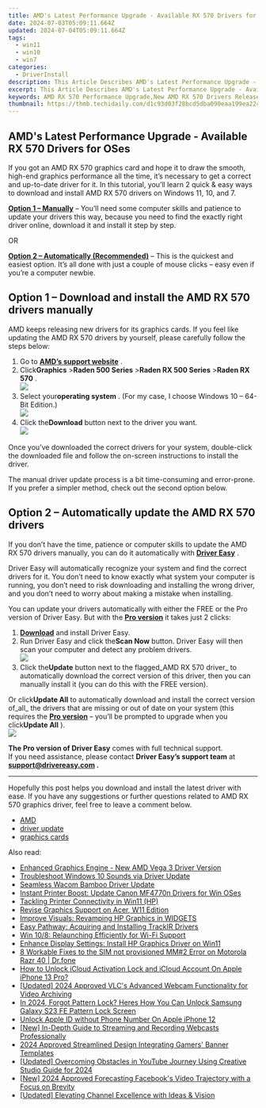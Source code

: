 ```yaml
---
title: AMD's Latest Performance Upgrade - Available RX 570 Drivers for OSes
date: 2024-07-03T05:09:11.664Z
updated: 2024-07-04T05:09:11.664Z
tags:
  - win11
  - win10
  - win7
categories:
  - DriverInstall
description: This Article Describes AMD's Latest Performance Upgrade - Available RX 570 Drivers for OSes
excerpt: This Article Describes AMD's Latest Performance Upgrade - Available RX 570 Drivers for OSes
keywords: AMD RX 570 Performance Upgrade,New AMD RX 570 Drivers Release,Latest AMD GPU Enhancements,Improved AMD RX 570 OS Compatibility,AMD RX 570 Driver Update Details,Optimized Performance for AMD RX 570,AMD RX 570 OS Enhancement Features
thumbnail: https://thmb.techidaily.com/d1c93d03f28bcd5dba090eaa199ea22428e61a4a76d990245599509aeb0bc8f2.jpg
---
```


## AMD's Latest Performance Upgrade - Available RX 570 Drivers for OSes

 If you got an AMD RX 570 graphics card and hope it to draw the smooth, high-end graphics performance all the time, it’s necessary to get a correct and up-to-date driver for it. In this tutorial, you’ll learn 2 quick & easy ways to download and install AMD RX 570 drivers on Windows 11, 10, and 7.

**[Option 1 – Manually](#option1)** – You’ll need some computer skills and patience to update your drivers this way, because you need to find the exactly right driver online, download it and install it step by step.

OR

**[Option 2 – Automatically (Recommended)](#option2)**  – This is the quickest and easiest option. It’s all done with just a couple of mouse clicks – easy even if you’re a computer newbie.

## Option 1 – Download and install the AMD RX 570 drivers manually

 AMD keeps releasing new drivers for its graphics cards. If you feel like updating the AMD RX 570 drivers by yourself, please carefully follow the steps below:

1. Go to **[AMD’s support website](https://www.amd.com/en/support)**  .
2. Click**Graphics** \>**Raden 500 Series** \>**Raden RX 500 Series** \>**Raden RX 570** .  
![](https://images.drivereasy.com/wp-content/uploads/2020/09/1-1-7.jpg)
3. Select your**operating system** . (For my case, I choose Windows 10 – 64-Bit Edition.)  
![](https://images.drivereasy.com/wp-content/uploads/2020/09/1-2-8.jpg)
4. Click the**Download** button next to the driver you want.  
![](https://images.drivereasy.com/wp-content/uploads/2020/09/1-3-9.jpg)

 Once you’ve downloaded the correct drivers for your system, double-click the downloaded file and follow the on-screen instructions to install the driver.

 The manual driver update process is a bit time-consuming and error-prone. If you prefer a simpler method, check out the second option below.

## Option 2 – Automatically update the AMD RX 570 drivers

 If you don’t have the time, patience or computer skills to update the AMD RX 570 drivers manually, you can do it automatically with **[Driver Easy](https://tools.techidaily.com/drivereasy/download/)**  .

 Driver Easy will automatically recognize your system and find the correct drivers for it. You don’t need to know exactly what system your computer is running, you don’t need to risk downloading and installing the wrong driver, and you don’t need to worry about making a mistake when installing.

 You can update your drivers automatically with either the FREE or the Pro version of Driver Easy. But with the **[Pro version](https://tools.techidaily.com/drivereasy/download/)**  it takes just 2 clicks:

1. **[Download](https://tools.techidaily.com/drivereasy/download/)**  and install Driver Easy.
2. Run Driver Easy and click the**Scan Now** button. Driver Easy will then scan your computer and detect any problem drivers.  
![](https://images.drivereasy.com/wp-content/uploads/2020/09/de-1-9.jpg)
3. Click the**Update** button next to the flagged_AMD RX 570 driver_ to automatically download the correct version of this driver, then you can manually install it (you can do this with the FREE version).  

 Or click**Update All** to automatically download and install the correct version of_all_ the drivers that are missing or out of date on your system (this requires the **[Pro version](https://tools.techidaily.com/drivereasy/download/)**  – you’ll be prompted to upgrade when you click**Update All** ).  
![](https://images.drivereasy.com/wp-content/uploads/2020/09/de-2-15.jpg)

**The Pro version of Driver Easy** comes with full technical support.  
 If you need assistance, please contact **Driver Easy’s support team** at **[support@drivereasy.com](mailto:support@drivereasy.com) .**

---

 Hopefully this post helps you download and install the latest driver with ease. If you have any suggestions or further questions related to AMD RX 570 graphics driver, feel free to leave a comment below.

* [AMD](https://tools.techidaily.com/drivereasy/download/)
* [driver update](https://store.drivereasy.com/order/cart.php?PRODS=4731822&QTY=1&AFFILIATE=108875)
* [graphics cards](https://tools.techidaily.com/drivereasy/download/)

<ins class="adsbygoogle"
     style="display:block"
     data-ad-format="autorelaxed"
     data-ad-client="ca-pub-7571918770474297"
     data-ad-slot="1223367746"></ins>



<ins class="adsbygoogle"
     style="display:block"
     data-ad-client="ca-pub-7571918770474297"
     data-ad-slot="8358498916"
     data-ad-format="auto"
     data-full-width-responsive="true"></ins>

<span class="atpl-alsoreadstyle">Also read:</span>
<div><ul>
<li><a href="https://driver-install.techidaily.com/enhanced-graphics-engine-new-amd-vega-3-driver-version/"><u>Enhanced Graphics Engine - New AMD Vega 3 Driver Version</u></a></li>
<li><a href="https://driver-install.techidaily.com/troubleshoot-windows-10-sounds-via-driver-update/"><u>Troubleshoot Windows 10 Sounds via Driver Update</u></a></li>
<li><a href="https://driver-install.techidaily.com/seamless-wacom-bamboo-driver-update/"><u>Seamless Wacom Bamboo Driver Update</u></a></li>
<li><a href="https://driver-install.techidaily.com/instant-printer-boost-update-canon-mf4770n-drivers-for-win-oses/"><u>Instant Printer Boost: Update Canon MF4770n Drivers for Win OSes</u></a></li>
<li><a href="https://driver-install.techidaily.com/tackling-printer-connectivity-in-win11-hp/"><u>Tackling Printer Connectivity in Win11 (HP)</u></a></li>
<li><a href="https://driver-install.techidaily.com/revise-graphics-support-on-acer-w11-edition/"><u>Revise Graphics Support on Acer, W11 Edition</u></a></li>
<li><a href="https://driver-install.techidaily.com/improve-visuals-revamping-hp-graphics-in-widgets/"><u>Improve Visuals: Revamping HP Graphics in WIDGETS</u></a></li>
<li><a href="https://driver-install.techidaily.com/easy-pathway-acquiring-and-installing-trackir-drivers/"><u>Easy Pathway: Acquiring and Installing TrackIR Drivers</u></a></li>
<li><a href="https://driver-install.techidaily.com/win-108-relaunching-efficiently-for-wi-fi-support/"><u>Win 10/8: Relaunching Efficiently for Wi-Fi Support</u></a></li>
<li><a href="https://driver-install.techidaily.com/enhance-display-settings-install-hp-graphics-driver-on-win11/"><u>Enhance Display Settings: Install HP Graphics Driver on Win11</u></a></li>
<li><a href="https://howto.techidaily.com/8-workable-fixes-to-the-sim-not-provisioned-mm2-error-on-motorola-razr-40-drfone-by-drfone-fix-android-problems-fix-android-problems/"><u>8 Workable Fixes to the SIM not provisioned MM#2 Error on Motorola Razr 40 | Dr.fone</u></a></li>
<li><a href="https://activate-lock.techidaily.com/how-to-unlock-icloud-activation-lock-and-icloud-account-on-apple-iphone-13-pro-by-drfone-ios/"><u>How to Unlock iCloud Activation Lock and iCloud Account On Apple iPhone 13 Pro?</u></a></li>
<li><a href="https://screen-capture.techidaily.com/updated-2024-approved-vlcs-advanced-webcam-functionality-for-video-archiving/"><u>[Updated] 2024 Approved  VLC's Advanced Webcam Functionality for Video Archiving</u></a></li>
<li><a href="https://android-unlock.techidaily.com/in-2024-forgot-pattern-lock-heres-how-you-can-unlock-samsung-galaxy-s23-fe-pattern-lock-screen-by-drfone-android/"><u>In 2024, Forgot Pattern Lock? Heres How You Can Unlock Samsung Galaxy S23 FE Pattern Lock Screen</u></a></li>
<li><a href="https://apple-account.techidaily.com/unlock-apple-id-without-phone-number-on-apple-iphone-12-by-drfone-ios/"><u>Unlock Apple ID without Phone Number On Apple iPhone 12</u></a></li>
<li><a href="https://some-knowledge.techidaily.com/new-in-depth-guide-to-streaming-and-recording-webcasts-professionally/"><u>[New] In-Depth Guide to Streaming and Recording Webcasts Professionally</u></a></li>
<li><a href="https://youtube-stream.techidaily.com/2024-approved-streamlined-design-integrating-gamers-banner-templates/"><u>2024 Approved  Streamlined Design  Integrating Gamers' Banner Templates</u></a></li>
<li><a href="https://youtube-data.techidaily.com/ed-overcoming-obstacles-in-youtube-journey-using-creative-studio-guide-for-2024/"><u>[Updated] Overcoming Obstacles in YouTube Journey Using Creative Studio Guide for 2024</u></a></li>
<li><a href="https://facebook-video-content.techidaily.com/new-2024-approved-forecasting-facebooks-video-trajectory-with-a-focus-on-brevity/"><u>[New] 2024 Approved  Forecasting Facebook's Video Trajectory with a Focus on Brevity</u></a></li>
<li><a href="https://youtube-video-recordings.techidaily.com/updated-elevating-channel-excellence-with-ideas-and-vision/"><u>[Updated] Elevating Channel Excellence with Ideas & Vision</u></a></li>
</ul></div>
